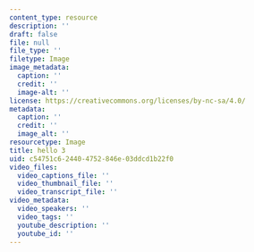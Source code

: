 ```yaml
---
content_type: resource
description: ''
draft: false
file: null
file_type: ''
filetype: Image
image_metadata:
  caption: ''
  credit: ''
  image-alt: ''
license: https://creativecommons.org/licenses/by-nc-sa/4.0/
metadata:
  caption: ''
  credit: ''
  image_alt: ''
resourcetype: Image
title: hello 3
uid: c54751c6-2440-4752-846e-03ddcd1b22f0
video_files:
  video_captions_file: ''
  video_thumbnail_file: ''
  video_transcript_file: ''
video_metadata:
  video_speakers: ''
  video_tags: ''
  youtube_description: ''
  youtube_id: ''
---
```


